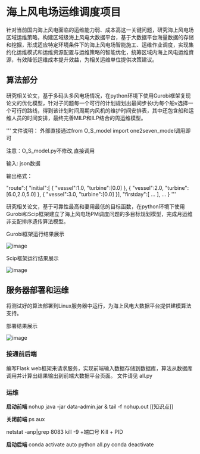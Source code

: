 # 海上风电场运维调度项目

针对当前国内海上风电面临的运维能力弱、成本高这一关键问题，研究海上风电场区域运维策略，构建区域级海上风电大数据平台，基于大数据平台海量数据的存储和挖掘，形成适应特定环境条件下的海上风电场智能施工、运维作业调度，实现集约化运维模式和运维资源配置与运维策略的智能优化，统筹区域内海上风电运维資源，有效降低运维成本提升效益，为相关运维单位提供决策建议。

## 算法部分
研究相关论文，基于多码头多风电场情况，在python环境下使用Gurobi框架复现论文的优化模型，针对子问题每一个可行的计划规划出最间步长t为每个船v选择一个可行的路线，得到该计划时间周期内风机的维护时间安排表，其中还包含船和运维人员的时间安排，最终完善MILP和ILP结合的周运维模型。


'''
文件说明：
    外部直接通过from O_S_model import one2seven_model调用即可
    
注意：O_S_model.py不修改,直接调用

输入:
    json数据
    
输出格式：

"route":{
    "initial":[
        {
            "vessel":1.0,
            "turbine":[0.0]
        },
        {
            "vessel":2.0,
            "turbine":[6.0,2.0,5.0]
        },
        {
            "vessel":3.0,
            "turbine":[0.0]
        }],
    "firstday":[
            ...
        ],
    ...
    }
'''



研究相关论文，基于可靠性最高和妻用最低的目标函数，在python环境下使用Gurobi和Scip框架建立了海上风电场PM调度问题的多目标规划模型，完成月运维非支配排序遗传算法模型。

Gurobi框架运行结果展示

![image](https://user-images.githubusercontent.com/60246446/114642318-5072d680-9d06-11eb-98c2-5be0a5239ee2.png)

Scip框架运行结果展示

![image](https://user-images.githubusercontent.com/60246446/114642432-7dbf8480-9d06-11eb-98ec-7731bd8352cf.png)



## 服务器部署和运维
将测试好的算法部署到Linux服务器中运行，为海上风电大数据平台提供建模算法支持。

部署结果展示

![image](https://user-images.githubusercontent.com/60246446/114642509-a47dbb00-9d06-11eb-85cb-78be33335bde.png)

### 接通前后端
编写Flask web框架来请求服务，实现前端输入数据存储到数据库，算法从数据库调用并计算出结果输出到前端大数据平台页面。
文件请见 all.py

### 运维
**启动前端**
nohup java -jar data-admin.jar & tail -f nohup.out
[[知识点]]

**关闭前端**
ps aux

netstat -anp|grep 8083
kill -9 +端口号
Kill + PID

**启动后端**
conda activate auto
python all.py
conda deactivate
